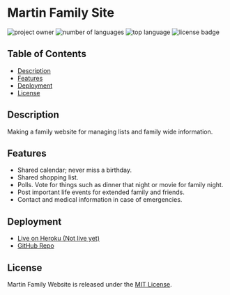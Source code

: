 # Martin Family Site

![project owner](https://img.shields.io/badge/owner-Connerjm-blueviolet)
![number of languages](https://img.shields.io/github/languages/count/connerjm/martin-family-site)
![top language](https://img.shields.io/github/languages/top/connerjm/martin-family-site)
![license badge](https://img.shields.io/github/license/connerjm/martin-family-site)

## Table of Contents

- [Description](#description)
- [Features](#features)
- [Deployment](#deployment)
- [License](#license)

## Description

Making a family website for managing lists and family wide information.

## Features

- Shared calendar; never miss a birthday.
- Shared shopping list.
- Polls. Vote for things such as dinner that night or movie for family night.
- Post important life events for extended family and friends.
- Contact and medical information in case of emergencies.

## Deployment

- [Live on Heroku (Not live yet)](/)
- [GitHub Repo](https://github.com/Connerjm/Martin-Family-Site)

## License

Martin Family Website is released under the [MIT License](https://www.opensource.org/licenses/mit).
